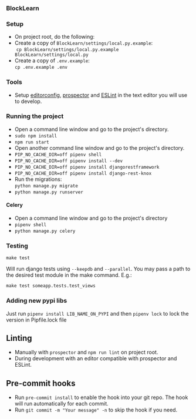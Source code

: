 ### BlockLearn

### Setup
- On project root, do the following:
- Create a copy of ``BlockLearn/settings/local.py.example``:  
  `cp BlockLearn/settings/local.py.example BlockLearn/settings/local.py`
- Create a copy of ``.env.example``:  
  `cp .env.example .env`

### Tools
- Setup [editorconfig](http://editorconfig.org/), [prospector](https://prospector.landscape.io/en/master/) and [ESLint](http://eslint.org/) in the text editor you will use to develop.

### Running the project
- Open a command line window and go to the project's directory.
- `sudo npm install`
- `npm run start`
- Open another command line window and go to the project's directory.
- `PIP_NO_CACHE_DIR=off pipenv shell`
- `PIP_NO_CACHE_DIR=off pipenv install --dev`
- `PIP_NO_CACHE_DIR=off pipenv install djangorestframework`
- `PIP_NO_CACHE_DIR=off pipenv install django-rest-knox`
- Run the migrations:  
  `python manage.py migrate`
- `python manage.py runserver`

#### Celery
- Open a command line window and go to the project's directory
- `pipenv shell`
- `python manage.py celery`

### Testing
`make test`

Will run django tests using `--keepdb` and `--parallel`. You may pass a path to the desired test module in the make command. E.g.:

`make test someapp.tests.test_views`

### Adding new pypi libs
Just run `pipenv install LIB_NAME_ON_PYPI` and then `pipenv lock` to lock the version in Pipfile.lock file

## Linting
- Manually with `prospector` and `npm run lint` on project root.
- During development with an editor compatible with prospector and ESLint.

## Pre-commit hooks
- Run `pre-commit install` to enable the hook into your git repo. The hook will run automatically for each commit.
- Run `git commit -m "Your message" -n` to skip the hook if you need.
